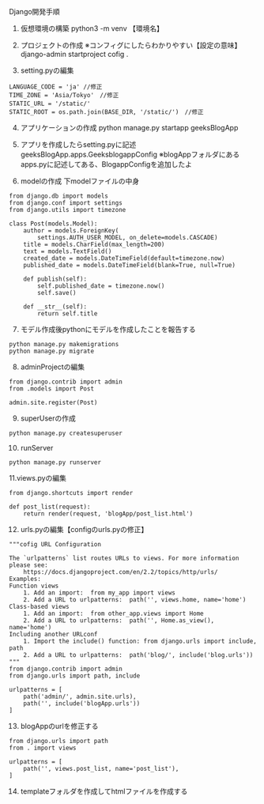Django開発手順

1. 仮想環境の構築
python3 -m venv 【環境名】

2. プロジェクトの作成
※コンフィグにしたらわかりやすい【設定の意味】
django-admin startproject cofig .

3. setting.pyの編集
~~~
LANGUAGE_CODE = 'ja' //修正
TIME_ZONE = 'Asia/Tokyo'　//修正
STATIC_URL = '/static/'　
STATIC_ROOT = os.path.join(BASE_DIR, '/static/')　//修正
~~~

4. アプリケーションの作成
python manage.py startapp geeksBlogApp

5. アプリを作成したらsetting.pyに記述
geeksBlogApp.apps.GeeksblogappConfig
※blogAppフォルダにあるapps.pyに記述してある、BlogappConfigを追加したよ

6. modelの作成
下modelファイルの中身
~~~
from django.db import models
from django.conf import settings
from django.utils import timezone

class Post(models.Model):
    author = models.ForeignKey(
        settings.AUTH_USER_MODEL, on_delete=models.CASCADE)
    title = models.CharField(max_length=200)
    text = models.TextField()
    created_date = models.DateTimeField(default=timezone.now)
    published_date = models.DateTimeField(blank=True, null=True)

    def publish(self):
        self.published_date = timezone.now()
        self.save()

    def __str__(self):
        return self.title
~~~

7. モデル作成後pythonにモデルを作成したことを報告する
~~~
python manage.py makemigrations
python manage.py migrate
~~~

8. adminProjectの編集
~~~
from django.contrib import admin
from .models import Post

admin.site.register(Post)
~~~

9. superUserの作成
~~~
python manage.py createsuperuser
~~~
10. runServer
~~~
python manage.py runserver
~~~

11.views.pyの編集
~~~
from django.shortcuts import render

def post_list(request):
    return render(request, 'blogApp/post_list.html')
~~~

12. urls.pyの編集【configのurls.pyの修正】
~~~
"""cofig URL Configuration

The `urlpatterns` list routes URLs to views. For more information please see:
    https://docs.djangoproject.com/en/2.2/topics/http/urls/
Examples:
Function views
    1. Add an import:  from my_app import views
    2. Add a URL to urlpatterns:  path('', views.home, name='home')
Class-based views
    1. Add an import:  from other_app.views import Home
    2. Add a URL to urlpatterns:  path('', Home.as_view(), name='home')
Including another URLconf
    1. Import the include() function: from django.urls import include, path
    2. Add a URL to urlpatterns:  path('blog/', include('blog.urls'))
"""
from django.contrib import admin
from django.urls import path, include

urlpatterns = [
    path('admin/', admin.site.urls),
    path('', include('blogApp.urls'))
]

~~~

13. blogAppのurlを修正する
~~~
from django.urls import path
from . import views

urlpatterns = [
    path('', views.post_list, name='post_list'),
]
~~~

14. templateフォルダを作成してhtmlファイルを作成する
